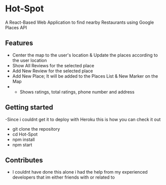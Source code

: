 # Hot-Spot
A React-Based Web Application to find nearby Restaurants using Google Places API
## Features
- Center the map to the user's location & Update the places according to the user location
- Show All Reviews for the selected place
- Add New Review for the selected place
- Add New Place; It will be added to the Places List & New Marker on the Map
- - Shows ratings, total ratings, phone number and address
## Getting started
-Since i couldnt get it to deploy with Heroku this is how you can check it out
- git clone the repository
- cd Hot-Spot
- npm install
- npm start
## Contributes
- I couldnt have done this alone i had the help from my experienced developers that im either friends with or related to
